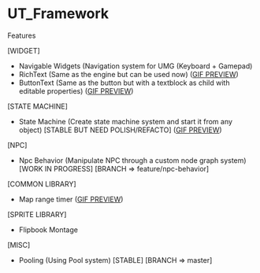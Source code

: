 # UT_Framework

Features 

[WIDGET]
- Navigable Widgets (Navigation system for UMG (Keyboard + Gamepad)
- RichText (Same as the engine but can be used now) ([GIF PREVIEW](https://image.ibb.co/mRCjgS/Rich_Text_Overview.gif))
- ButtonText (Same as the button but with a textblock as child with editable properties) ([GIF PREVIEW](http://image.ibb.co/h485Ln/Button_Text_Overview.gif))

[STATE MACHINE]
- State Machine (Create state machine system and start it from any object) [STABLE BUT NEED POLISH/REFACTO] ([GIF PREVIEW](https://image.ibb.co/dBXf37/SM_Overview.gif))

[NPC]
- Npc Behavior (Manipulate NPC through a custom node graph system) [WORK IN PROGRESS] [BRANCH => feature/npc-behavior]

[COMMON LIBRARY]
- Map range timer ([GIF PREVIEW](http://image.ibb.co/ddt0mS/Map_Range_Timer_Overview.gif))

[SPRITE LIBRARY]
- Flipbook Montage

[MISC]
- Pooling (Using Pool system) [STABLE] [BRANCH => master]
